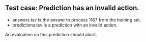## Test case: Prediction has an invalid action.

* answers.tsv is the answer to process 1167 from the training set.
* predictions.tsv is a prediction with an invalid action.

An evaluation on this prediction should abort.
